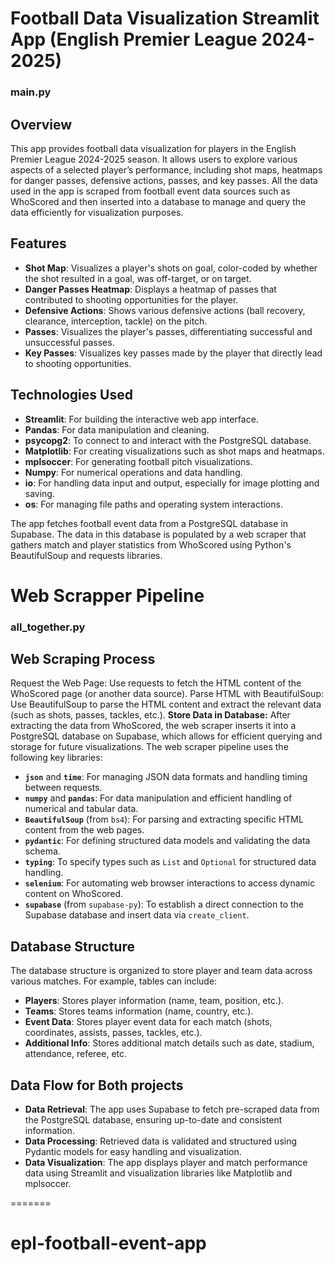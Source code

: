 # Football Data Visualization Streamlit App (English Premier League 2024-2025)
### main.py
## Overview
This app provides football data visualization for players in the English Premier League 2024-2025 season. It allows users to explore various aspects of a selected player’s performance, including shot maps, heatmaps for danger passes, defensive actions, passes, and key passes. All the data used in the app is scraped from football event data sources such as WhoScored and then inserted into a database to manage and query the data efficiently for visualization purposes.

## Features

- **Shot Map**: Visualizes a player's shots on goal, color-coded by whether the shot resulted in a goal, was off-target, or on target.
- **Danger Passes Heatmap**: Displays a heatmap of passes that contributed to shooting opportunities for the player.
- **Defensive Actions**: Shows various defensive actions (ball recovery, clearance, interception, tackle) on the pitch.
- **Passes**: Visualizes the player's passes, differentiating successful and unsuccessful passes.
- **Key Passes**: Visualizes key passes made by the player that directly lead to shooting opportunities.

## Technologies Used

- **Streamlit**: For building the interactive web app interface.
- **Pandas**: For data manipulation and cleaning.
- **psycopg2**: To connect to and interact with the PostgreSQL database.
- **Matplotlib**: For creating visualizations such as shot maps and heatmaps.
- **mplsoccer**: For generating football pitch visualizations.
- **Numpy**: For numerical operations and data handling.
- **io**: For handling data input and output, especially for image plotting and saving.
- **os**: For managing file paths and operating system interactions.

The app fetches football event data from a PostgreSQL database in Supabase. The data in this database is populated by a web scraper that gathers match and player statistics from WhoScored using Python's BeautifulSoup and requests libraries.

# Web Scrapper Pipeline 
### all_together.py
## Web Scraping Process
Request the Web Page: Use requests to fetch the HTML content of the WhoScored page (or another data source).
Parse HTML with BeautifulSoup: Use BeautifulSoup to parse the HTML content and extract the relevant data (such as shots, passes, tackles, etc.).
**Store Data in Database:** After extracting the data from WhoScored, the web scraper inserts it into a PostgreSQL database on Supabase, which allows for efficient querying and storage for future visualizations. The web scraper pipeline uses the following key libraries:

- **`json`** and **`time`**: For managing JSON data formats and handling timing between requests.
- **`numpy`** and **`pandas`**: For data manipulation and efficient handling of numerical and tabular data.
- **`BeautifulSoup`** (from `bs4`): For parsing and extracting specific HTML content from the web pages.
- **`pydantic`**: For defining structured data models and validating the data schema.
- **`typing`**: To specify types such as `List` and `Optional` for structured data handling.
- **`selenium`**: For automating web browser interactions to access dynamic content on WhoScored.
- **`supabase`** (from `supabase-py`): To establish a direct connection to the Supabase database and insert data via `create_client`.

## Database Structure
The database structure is organized to store player and team data across various matches. For example, tables can include:

- **Players**: Stores player information (name, team, position, etc.).
- **Teams**: Stores teams information (name, country, etc.).
- **Event Data**: Stores player event data for each match (shots, coordinates, assists, passes, tackles, etc.).
- **Additional Info**: Stores additional match details such as date, stadium, attendance, referee, etc.

## Data Flow for Both projects

- **Data Retrieval**: The app uses Supabase to fetch pre-scraped data from the PostgreSQL database, ensuring up-to-date and consistent information.
- **Data Processing**: Retrieved data is validated and structured using Pydantic models for easy handling and visualization.
- **Data Visualization**: The app displays player and match performance data using Streamlit and visualization libraries like Matplotlib and mplsoccer.

=======
# epl-football-event-app
